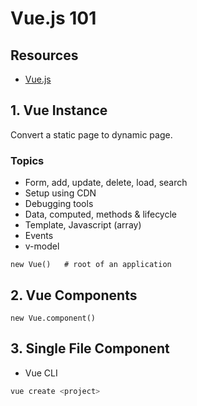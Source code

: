 # Vue.js 101
## Resources
- [Vue.js](https://vuejs.org/)

## 1. Vue Instance
Convert a static page to dynamic page.

### Topics
- Form, add, update, delete, load, search
- Setup using CDN
- Debugging tools
- Data, computed, methods & lifecycle
- Template, Javascript (array)
- Events
- v-model

```
new Vue()   # root of an application
```

## 2. Vue Components
```
new Vue.component()
```

## 3. Single File Component
- Vue CLI

```bash
vue create <project>
```